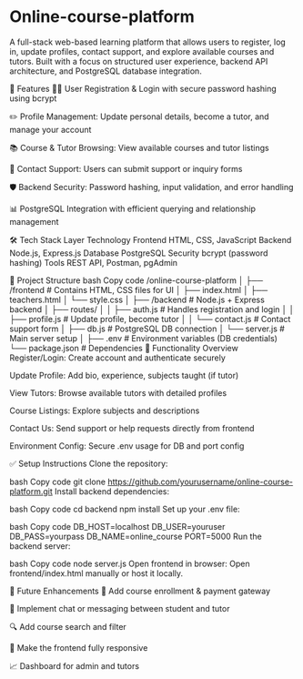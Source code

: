 # Online-course-platform
A full-stack web-based learning platform that allows users to register, log in, update profiles, contact support, and explore available courses and tutors. Built with a focus on structured user experience, backend API architecture, and PostgreSQL database integration.

🚀 Features
👨‍🎓 User Registration & Login with secure password hashing using bcrypt

✏️ Profile Management: Update personal details, become a tutor, and manage your account

📚 Course & Tutor Browsing: View available courses and tutor listings

📩 Contact Support: Users can submit support or inquiry forms

🛡️ Backend Security: Password hashing, input validation, and error handling

📊 PostgreSQL Integration with efficient querying and relationship management

🛠️ Tech Stack
Layer	Technology
Frontend	HTML, CSS, JavaScript
Backend	Node.js, Express.js
Database	PostgreSQL
Security	bcrypt (password hashing)
Tools	REST API, Postman, pgAdmin

📂 Project Structure
bash
Copy code
/online-course-platform
│
├── /frontend              # Contains HTML, CSS files for UI
│   ├── index.html
│   ├── teachers.html
│   └── style.css
│
├── /backend               # Node.js + Express backend
│   ├── routes/
│   │   ├── auth.js        # Handles registration and login
│   │   ├── profile.js     # Update profile, become tutor
│   │   └── contact.js     # Contact support form
│   ├── db.js              # PostgreSQL DB connection
│   └── server.js          # Main server setup
│
├── .env                   # Environment variables (DB credentials)
└── package.json           # Dependencies
🔐 Functionality Overview
Register/Login: Create account and authenticate securely

Update Profile: Add bio, experience, subjects taught (if tutor)

View Tutors: Browse available tutors with detailed profiles

Course Listings: Explore subjects and descriptions

Contact Us: Send support or help requests directly from frontend

Environment Config: Secure .env usage for DB and port config

✅ Setup Instructions
Clone the repository:

bash
Copy code
git clone https://github.com/yourusername/online-course-platform.git
Install backend dependencies:

bash
Copy code
cd backend
npm install
Set up your .env file:

bash
Copy code
DB_HOST=localhost
DB_USER=youruser
DB_PASS=yourpass
DB_NAME=online_course
PORT=5000
Run the backend server:

bash
Copy code
node server.js
Open frontend in browser:
Open frontend/index.html manually or host it locally.

🧠 Future Enhancements
🧾 Add course enrollment & payment gateway

💬 Implement chat or messaging between student and tutor

🔍 Add course search and filter

📱 Make the frontend fully responsive

📈 Dashboard for admin and tutors
